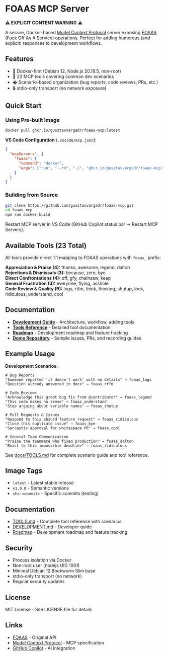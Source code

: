 # FOAAS MCP Server

⚠️ **EXPLICIT CONTENT WARNING** ⚠️

A secure, Docker-based [Model Context Protocol](https://modelcontextprotocol.io) server exposing [FOAAS](https://foaas.io/) (Fuck Off As A Service) operations. Perfect for adding humorous (and explicit) responses to development workflows.

## Features

- 🐳 Docker-first (Debian 12, Node.js 20.19.5, non-root)
- 🔧 23 MCP tools covering common dev scenarios
- � Scenario-based organization (bug reports, code reviews, PRs, etc.)
- 🔒 stdio-only transport (no network exposure)

## Quick Start

### Using Pre-built Image

```bash
docker pull ghcr.io/gusztavvargadr/foaas-mcp:latest
```

**VS Code Configuration** (`.vscode/mcp.json`):
```json
{
  "mcpServers": {
    "foaas": {
      "command": "docker",
      "args": ["run", "--rm", "-i", "ghcr.io/gusztavvargadr/foaas-mcp:latest"]
    }
  }
}
```

### Building from Source

```bash
git clone https://github.com/gusztavvargadr/foaas-mcp.git
cd foaas-mcp
npm run docker:build
```

Restart MCP server in VS Code (GitHub Copilot status bar → Restart MCP Servers).

## Available Tools (23 Total)

All tools provide direct 1:1 mapping to FOAAS operations with `foaas_` prefix:

**Appreciation & Praise (4):** thanks, awesome, legend, dalton  
**Rejections & Dismissals (3):** because, zero, bye  
**Direct Confrontations (4):** off, gfy, chainsaw, keep  
**General Frustration (3):** everyone, flying, asshole  
**Code Review & Quality (9):** logs, rtfm, think, thinking, shutup, look, ridiculous, understand, cool

## Documentation

- **[Development Guide](docs/DEVELOPMENT.md)** - Architecture, workflow, adding tools
- **[Tools Reference](docs/TOOLS.md)** - Detailed tool documentation
- **[Roadmap](docs/roadmap/)** - Development roadmap and feature tracking
- **[Demo Repository](https://github.com/gusztavvargadr/foaas-mcp-demo)** - Sample issues, PRs, and recording guides

## Example Usage

**Development Scenarios:**

```
# Bug Reports
"Someone reported 'it doesn't work' with no details" → foaas_logs
"Question already answered in docs" → foaas_rtfm

# Code Reviews
"Acknowledge this great bug fix from @contributor" → foaas_legend
"This code makes no sense" → foaas_understand
"Stop arguing about variable names" → foaas_shutup

# Pull Requests & Issues
"Respond to this absurd feature request" → foaas_ridiculous
"Close this duplicate issue" → foaas_bye
"Sarcastic approval for whitespace PR" → foaas_cool

# General Team Communication
"Praise the teammate who fixed production" → foaas_dalton
"React to this impossible deadline" → foaas_ridiculous
```

See [docs/TOOLS.md](docs/TOOLS.md) for complete scenario guide and tool reference.

## Image Tags

- `latest` - Latest stable release
- `v1.0.0` - Semantic versions
- `sha-<commit>` - Specific commits (testing)

## Documentation

- [TOOLS.md](docs/TOOLS.md) - Complete tool reference with scenarios
- [DEVELOPMENT.md](docs/DEVELOPMENT.md) - Developer guide
- [Roadmap](docs/roadmap/) - Development roadmap and feature tracking

## Security

- Process isolation via Docker
- Non-root user (nodejs UID 1001)
- Minimal Debian 12 Bookworm Slim base
- stdio-only transport (no network)
- Regular security updates

## License

MIT License - See LICENSE file for details

## Links

- [FOAAS](https://foaas.io/) - Original API
- [Model Context Protocol](https://modelcontextprotocol.io) - MCP specification
- [GitHub Copilot](https://github.com/features/copilot) - AI integration
